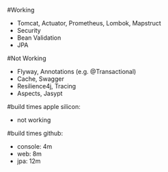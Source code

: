 #Working 
- Tomcat, Actuator, Prometheus, Lombok, Mapstruct
- Security
- Bean Validation
- JPA

#Not Working
- Flyway, Annotations (e.g. @Transactional)
- Cache, Swagger
- Resilience4j, Tracing
- Aspects, Jasypt

#build times apple silicon:
- not working

#build times github:
- console: 4m
- web: 8m
- jpa: 12m